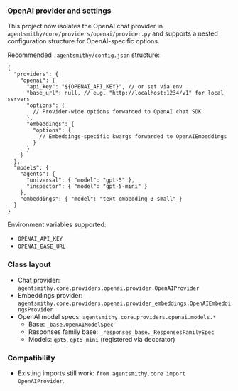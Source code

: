 ### OpenAI provider and settings

This project now isolates the OpenAI chat provider in `agentsmithy/core/providers/openai/provider.py` and supports a nested configuration structure for OpenAI-specific options.

Recommended `.agentsmithy/config.json` structure:

```jsonc
{
  "providers": {
    "openai": {
      "api_key": "${OPENAI_API_KEY}", // or set via env
      "base_url": null, // e.g. "http://localhost:1234/v1" for local servers
      "options": {
        // Provider-wide options forwarded to OpenAI chat SDK
      },
      "embeddings": {
        "options": {
          // Embeddings-specific kwargs forwarded to OpenAIEmbeddings
        }
      }
    }
  },
  "models": {
    "agents": {
      "universal": { "model": "gpt-5" },
      "inspector": { "model": "gpt-5-mini" }
    },
    "embeddings": { "model": "text-embedding-3-small" }
  }
}
```

Environment variables supported:

- `OPENAI_API_KEY`
- `OPENAI_BASE_URL`

### Class layout

- Chat provider: `agentsmithy.core.providers.openai.provider.OpenAIProvider`
- Embeddings provider: `agentsmithy.core.providers.openai.provider_embeddings.OpenAIEmbeddingsProvider`
- OpenAI model specs: `agentsmithy.core.providers.openai.models.*`
  - Base: `_base.OpenAIModelSpec`
  - Responses family base: `_responses_base._ResponsesFamilySpec`
  - Models: `gpt5`, `gpt5_mini` (registered via decorator)

### Compatibility

- Existing imports still work: `from agentsmithy.core import OpenAIProvider`.



